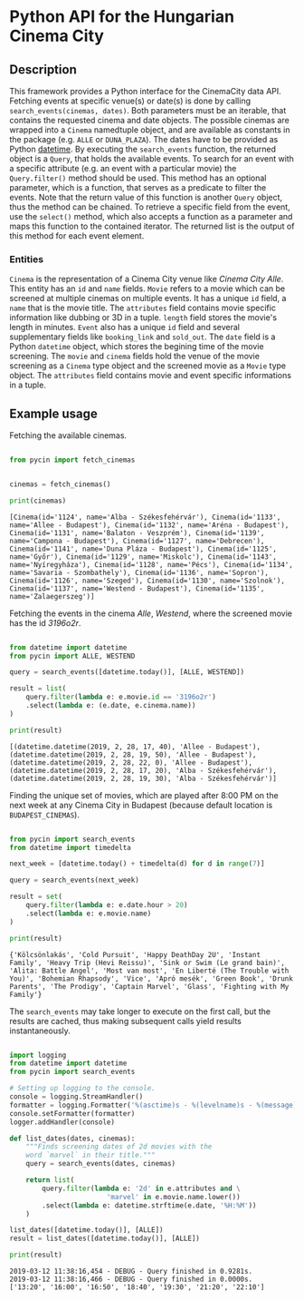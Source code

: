 # Python API for the Hungarian Cinema City

## Description

This framework provides a Python interface for the CinemaCity data API. Fetching events at specific venue(s) or date(s) is done by calling `search_events(cinemas, dates)`. Both parameters must be an iterable, that contains the requested cinema and date objects. The possible cinemas are wrapped into a `Cinema` namedtuple object, and are available as constants in the package (e.g. `ALLE` or `DUNA_PLAZA`). The dates have to be provided as Python [datetime](https://docs.python.org/3/library/datetime.html). By executing the `search_events` function, the returned object is a `Query`, that holds the available events. To search for an event with a specific attribute (e.g. an event with a particular movie) the `Query.filter()` method should be used. This method has an optional parameter, which is a function, that serves as a predicate to filter the events. Note that the return value of this function is another `Query` object, thus the method can be chained. To retrieve a specific field from the event, use the `select()` method, which also accepts a function as a parameter and maps this function to the contained iterator. The returned list is the output of this method for each event element.

### Entities

`Cinema` is the representation of a Cinema City venue like *Cinema City Alle*. This entity has an `id` and `name` fields.
`Movie` refers to a movie which can be screened at multiple cinemas on multiple events. It has a unique `id` field, a `name` that is the movie title. The `attributes` field contains movie specific information like dubbing or 3D in a tuple. `length` field stores the movie's length in minutes.
`Event` also has a unique `id` field and several supplementary fields like `booking_link` and `sold_out`. The `date` field is a Python `datetime` object, which stores the begining time of the movie screening. The `movie` and `cinema` fields hold the venue of the movie screening as a `Cinema` type object and the screened movie as a `Movie` type object. The `attributes` field contains movie and event specific informations in a tuple.

## Example usage

Fetching the available cinemas.

```python

from pycin import fetch_cinemas


cinemas = fetch_cinemas()

print(cinemas)
```
```
[Cinema(id='1124', name='Alba - Székesfehérvár'), Cinema(id='1133', name='Allee - Budapest'), Cinema(id='1132', name='Aréna - Budapest'), Cinema(id='1131', name='Balaton - Veszprém'), Cinema(id='1139', name='Campona - Budapest'), Cinema(id='1127', name='Debrecen'), Cinema(id='1141', name='Duna Pláza - Budapest'), Cinema(id='1125', name='Győr'), Cinema(id='1129', name='Miskolc'), Cinema(id='1143', name='Nyíregyháza'), Cinema(id='1128', name='Pécs'), Cinema(id='1134', name='Savaria - Szombathely'), Cinema(id='1136', name='Sopron'), Cinema(id='1126', name='Szeged'), Cinema(id='1130', name='Szolnok'), Cinema(id='1137', name='Westend - Budapest'), Cinema(id='1135', name='Zalaegerszeg')]
```

Fetching the events in the cinema *Alle*, *Westend*, where the screened movie has the id *3196o2r*.

```python

from datetime import datetime
from pycin import ALLE, WESTEND

query = search_events([datetime.today()], [ALLE, WESTEND])

result = list(
    query.filter(lambda e: e.movie.id == '3196o2r')
    .select(lambda e: (e.date, e.cinema.name))
)

print(result)
```
```
[(datetime.datetime(2019, 2, 28, 17, 40), 'Allee - Budapest'), (datetime.datetime(2019, 2, 28, 19, 50), 'Allee - Budapest'), (datetime.datetime(2019, 2, 28, 22, 0), 'Allee - Budapest'), (datetime.datetime(2019, 2, 28, 17, 20), 'Alba - Székesfehérvár'), (datetime.datetime(2019, 2, 28, 19, 30), 'Alba - Székesfehérvár')]
```

Finding the unique set of movies, which are played after 8:00 PM on the next week at any Cinema City in Budapest (because default location is `BUDAPEST_CINEMAS`).

```python

from pycin import search_events
from datetime import timedelta

next_week = [datetime.today() + timedelta(d) for d in range(7)]

query = search_events(next_week)

result = set(
    query.filter(lambda e: e.date.hour > 20)
    .select(lambda e: e.movie.name)
)

print(result)
```
```
{'Kölcsönlakás', 'Cold Pursuit', 'Happy DeathDay 2U', 'Instant Family', 'Heavy Trip (Hevi Reissu)', 'Sink or Swim (Le grand bain)', 'Alita: Battle Angel', 'Most van most', 'En Liberté (The Trouble with You)', 'Bohemian Rhapsody', 'Vice', 'Apró mesék', 'Green Book', 'Drunk Parents', 'The Prodigy', 'Captain Marvel', 'Glass', 'Fighting with My Family'}
```

The `search_events` may take longer to execute on the first call, but the results are cached, thus making subsequent calls yield results instantaneously.

```python

import logging
from datetime import datetime
from pycin import search_events

# Setting up logging to the console.
console = logging.StreamHandler()
formatter = logging.Formatter('%(asctime)s - %(levelname)s - %(message)s')
console.setFormatter(formatter)
logger.addHandler(console)

def list_dates(dates, cinemas):
    """Finds screening dates of 2d movies with the
    word `marvel` in their title."""
    query = search_events(dates, cinemas)

    return list(
        query.filter(lambda e: '2d' in e.attributes and \
                        'marvel' in e.movie.name.lower())
        .select(lambda e: datetime.strftime(e.date, '%H:%M'))
    )

list_dates([datetime.today()], [ALLE])
result = list_dates([datetime.today()], [ALLE])

print(result)
```
```
2019-03-12 11:38:16,454 - DEBUG - Query finished in 0.9281s.
2019-03-12 11:38:16,466 - DEBUG - Query finished in 0.0000s.
['13:20', '16:00', '16:50', '18:40', '19:30', '21:20', '22:10']
```